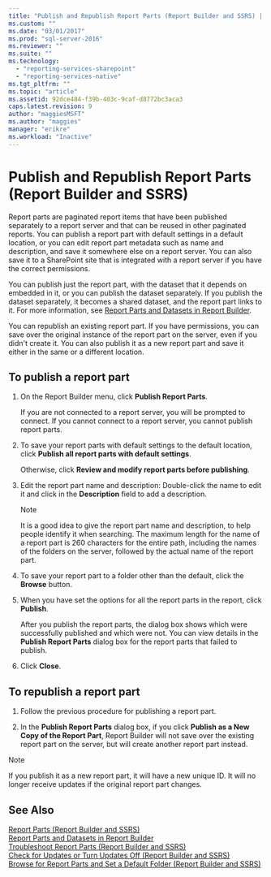 ```yaml
---
title: "Publish and Republish Report Parts (Report Builder and SSRS) | Microsoft Docs"
ms.custom: ""
ms.date: "03/01/2017"
ms.prod: "sql-server-2016"
ms.reviewer: ""
ms.suite: ""
ms.technology: 
  - "reporting-services-sharepoint"
  - "reporting-services-native"
ms.tgt_pltfrm: ""
ms.topic: "article"
ms.assetid: 92dce484-f39b-403c-9caf-d8772bc3aca3
caps.latest.revision: 9
author: "maggiesMSFT"
ms.author: "maggies"
manager: "erikre"
ms.workload: "Inactive"
---
```

# Publish and Republish Report Parts (Report Builder and SSRS)
  Report parts are paginated report items that have been published separately to a report server and that can be reused in other paginated reports. You can publish a report part with default settings in a default location, or you can edit report part metadata such as name and description, and save it somewhere else on a report server. You can also save it to a SharePoint site that is integrated with a report server if you have the correct permissions.  
  
 You can publish just the report part, with the dataset that it depends on embedded in it, or you can publish the dataset separately. If you publish the dataset separately, it becomes a shared dataset, and the report part links to it. For more information, see [Report Parts and Datasets in Report Builder](../../reporting-services/report-data/report-parts-and-datasets-in-report-builder.md).  
  
 You can republish an existing report part. If you have permissions, you can save over the original instance of the report part on the server, even if you didn't create it. You can also publish it as a new report part and save it either in the same or a different location.  
  
## To publish a report part  
  
1.  On the Report Builder menu, click **Publish Report Parts**.  
  
     If you are not connected to a report server, you will be prompted to connect. If you cannot connect to a report server, you cannot publish report parts.  
  
2.  To save your report parts with default settings to the default location, click **Publish all report parts with default settings**.  
  
     Otherwise, click **Review and modify report parts before publishing**.  
  
3.  Edit the report part name and description: Double-click the name to edit it and click in the **Description** field to add a description.  
  
    > [!NOTE]  
    >  It is a good idea to give the report part name and description, to help people identify it when searching. The maximum length for the name of a report part is 260 characters for the entire path, including the names of the folders on the server, followed by the actual name of the report part.  
  
4.  To save your report part to a folder other than the default, click the **Browse** button.  
  
5.  When you have set the options for all the report parts in the report, click **Publish**.  
  
     After you publish the report parts, the dialog box shows which were successfully published and which were not. You can view details in the **Publish Report Parts** dialog box for the report parts that failed to publish.  
  
6.  Click **Close**.  
  
## To republish a report part  
  
1.  Follow the previous procedure for publishing a report part.  
  
2.  In the **Publish Report Parts** dialog box, if you click **Publish as a New Copy of the Report Part**, Report Builder will not save over the existing report part on the server, but will create another report part instead.  
  
> [!NOTE]  
>  If you publish it as a new report part, it will have a new unique ID. It will no longer receive updates if the original report part changes.  
  
## See Also  
 [Report Parts &#40;Report Builder and SSRS&#41;](../../reporting-services/report-design/report-parts-report-builder-and-ssrs.md)   
 [Report Parts and Datasets in Report Builder](../../reporting-services/report-data/report-parts-and-datasets-in-report-builder.md)   
 [Troubleshoot Report Parts (Report Builder and SSRS)](http://msdn.microsoft.com/en-us/d9fe1932-46e7-421b-a8a9-4c54d9576e94)   
 [Check for Updates or Turn Updates Off (Report Builder and SSRS)](http://msdn.microsoft.com/en-us/9c69792d-d7c4-453b-ae2f-6d2d071d8606)   
 [Browse for Report Parts and Set a Default Folder &#40;Report Builder and SSRS&#41;](../../reporting-services/report-design/browse-for-report-parts-and-set-a-default-folder-report-builder-and-ssrs.md)  
  
  
